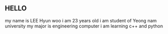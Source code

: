 ## HELLO
my name is LEE Hyun woo
i am 23 years old
i am student of Yeong nam university
my major is engineering computer
i am learning c++ and python

<!--
**leehyunwoo9710/leehyunwoo9710** is a ✨ _special_ ✨ repository because its `README.md` (this file) appears on your GitHub profile.

Here are some ideas to get you started:

- 🔭 I’m currently working on ...
- 🌱 I’m currently learning ...
- 👯 I’m looking to collaborate on ...
- 🤔 I’m looking for help with ...
- 💬 Ask me about ...
- 📫 How to reach me: ...
- 😄 Pronouns: ...
- ⚡ Fun fact: ...
-->
